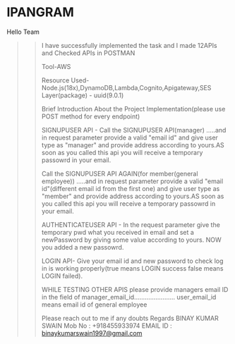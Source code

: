 # IPANGRAM
Hello Team
>>
>> I have successfully implemented the task and I made 12APIs and Checked APIs in POSTMAN
>> 
>> Tool-AWS
>> 
>> Resource Used-Node.js(18x),DynamoDB,Lambda,Cognito,Apigateway,SES
>> Layer(package) - uuid(9.0.1)
>>
>>
>>Brief Introduction About the Project Implementation(please use POST method for every endpoint)
>>
>>SIGNUPUSER API - Call the SIGNUPUSER API(manager) .....and in request parameter provide a valid "email id"  and give user type as "manager" and provide address according to yours.AS soon as you called this api you will receive a temporary passowrd in your email.
>>
>>Call the SIGNUPUSER API AGAIN(for member(general employee)) .....and in request parameter provide a valid "email id"(different email id from the first one)  and give user type as "member" and provide address according to yours.AS soon as you called this api you will receive a temporary passowrd in your email.
>>
>>AUTHENTICATEUSER API - In the request parameter give the temporary pwd what you received in email and set a newPassword by giving some value according to yours.
NOW you added a new passowrd.
>>
>>LOGIN API- Give your email id and new password to check log in is working properly(true means LOGIN success false means LOGIN failed).
>>
>>WHILE TESTING OTHER APIS please provide managers email ID in the field of manager_email_id.......................
>>user_email_id means email id of general employee
>>
>>Please reach out to me if any doubts
Regards
BINAY KUMAR SWAIN 
Mob No : +918455933974
>>EMAIL ID : binaykumarswain1997@gmail.com

